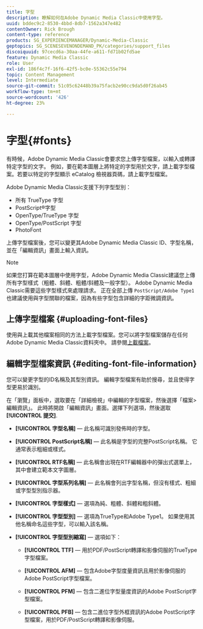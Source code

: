 ```yaml
---
title: 字型
description: 瞭解如何在Adobe Dynamic Media Classic中使用字型。
uuid: bddec9c2-8530-4bbd-8db7-1562a347e482
contentOwner: Rick Brough
content-type: reference
products: SG_EXPERIENCEMANAGER/Dynamic-Media-Classic
geptopics: SG_SCENESEVENONDEMAND_PK/categories/support_files
discoiquuid: 97cecd6a-30aa-44fe-a611-fd71b02fd5ae
feature: Dynamic Media Classic
role: User
exl-id: 186f4c7f-16f6-42f5-bc0e-55362c55e794
topic: Content Management
level: Intermediate
source-git-commit: 51c05c62448b39a75facb2e90cc9da5d0f26ab45
workflow-type: tm+mt
source-wordcount: '426'
ht-degree: 23%

---
```


# 字型{#fonts}

有時候，Adobe Dynamic Media Classic會要求您上傳字型檔案，以輸入或轉譯特定字型的文字。 例如，要在範本圖層上將特定的字型用於文字，請上載字型檔案。若要以特定的字型顯示 eCatalog 檢視器頁碼，請上載字型檔案。

Adobe Dynamic Media Classic支援下列字型型別：

* 所有 TrueType 字型
* PostScript®字型
* OpenType/TrueType 字型
* OpenType/PostScript 字型
* PhotoFont

上傳字型檔案後，您可以變更其Adobe Dynamic Media Classic ID、字型名稱，並在「編輯資訊」畫面上輸入資訊。

>[!NOTE]
>
>如果您打算在範本圖層中使用字型，Adobe Dynamic Media Classic建議您上傳所有字型樣式（粗體、斜體、粗體/斜體及一般字型）。 Adobe Dynamic Media Classic需要這些字型樣式來處理請求。 正在全部上傳 `PostScript/Adobe Type1` 也建議使用與字型關聯的檔案，因為有些字型包含詳細的字距微調資訊。

## 上傳字型檔案 {#uploading-font-files}

使用與上載其他檔案相同的方法上載字型檔案。您可以將字型檔案儲存在任何Adobe Dynamic Media Classic資料夾中。 請參閱[上載檔案](uploading-files.md#uploading_your_files)。

## 編輯字型檔案資訊 {#editing-font-file-information}

您可以變更字型的ID名稱及其型別資訊。 編輯字型檔案有助於搜尋，並且使得字型更易於識別。

在「瀏覽」面板中，選取要在「詳細檢視」中編輯的字型檔案，然後選擇「檔案>編輯資訊」。 此時將開啟「編輯資訊」畫面。選擇下列選項，然後選取 **[!UICONTROL 提交]**.

* **[!UICONTROL 字型名稱]**  — 此名稱可識別發佈時的字型。

* **[!UICONTROL PostScript名稱]**  — 此名稱是字型的完整PostScript名稱。 它通常表示粗細或樣式。

* **[!UICONTROL RTF名稱]**  — 此名稱會出現在RTF編輯器中的彈出式選單上，其中會建立範本文字圖層。

* **[!UICONTROL 字型系列名稱]**  — 此名稱會列出字型名稱，但沒有樣式、粗細或字型型別指示器。

* **[!UICONTROL 字型樣式]**  — 選項為純、粗體、斜體和粗斜體。

* **[!UICONTROL 字型型別]**  — 選項為TrueType和Adobe Type1。 如果使用其他名稱命名這些字型，可以輸入該名稱。

* **[!UICONTROL 字型型別縮寫]**  — 選項如下：

   * **[!UICONTROL TTF]**  — 用於PDF/PostScript轉譯和影像伺服的TrueType字型檔案。

   * **[!UICONTROL AFM]**  — 包含Adobe字型度量資訊且用於影像伺服的Adobe PostScript字型檔案。

   * **[!UICONTROL PFM]**  — 包含二進位字型量度資訊的Adobe PostScript字型檔案。

   * **[!UICONTROL PFB]**  — 包含二進位字型外框資訊的Adobe PostScript字型檔案，用於PDF/PostScript轉譯和影像伺服。
